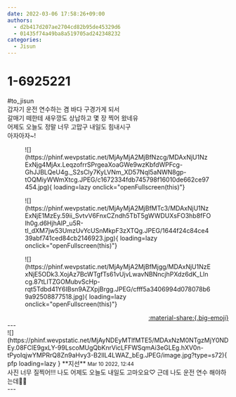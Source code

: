 ```yaml
---
date: 2022-03-06 17:58:26+09:00
authors:
  - d2b417d207ae2704cd82b95de45329d6
  - 01435f74a49ba8a519705ad242348232
categories:
  - Jisun
---
```


# 1-6925221

<div class="post-container" markdown="1">
<div class="content-container md-sidebar__scrollwrap" markdown="1">

\#to_jisun<br>갑자기 운전 연수하는 겸 바다 구경가게 되서 <br>갈매기 떼한테 새우깡도 상납하고 몇 장 찍어 왔네유<br>어제도 오늘도 정말 너무 고맙구 내일도 힘내시구 <br>아자아자~!
<figure markdown="1">
![](https://phinf.wevpstatic.net/MjAyMjA2MjBfNzcg/MDAxNjU1NzExNjg4MjAx.LeqzofrrSPrgeaXoaGWe9wzKbfdWPFcg-GhJJBLQeU4g._S2sCly7KyLVNm_XD57NqI5aNWN8gp-tOQMiyWWmXtcg.JPEG/c1672334fdb745798f16010de662ce97454.jpg){ loading=lazy onclick="openFullscreen(this)"}
</figure>

<figure markdown="1">
![](https://phinf.wevpstatic.net/MjAyMjA2MjBfMTc3/MDAxNjU1NzExNjE1MzEy.59ii_SvtvV6FnxCZndh5TbT5gWWDUXsFO3hb8fFOlh0g.d6HjhAlP_u5R-tI_dXM7jw53UmzUvYcUSnMkpF3zXTQg.JPEG/1644f24c84ce439abf741ced84cb2146923.jpg){ loading=lazy onclick="openFullscreen(this)"}
</figure>

<figure markdown="1">
![](https://phinf.wevpstatic.net/MjAyMjA2MjBfMjgg/MDAxNjU1NzExNjE5ODk3.XojAz7BcWTgfTs61vUjvLwavNBNncjhPXdz6dK_Llncg.87tLITZGOMubvScHp-rqt5Tdbd41Y6IBsn9AZXpjBrgg.JPEG/cfff5a3406994d078078b69a92508877518.jpg){ loading=lazy onclick="openFullscreen(this)"}
</figure>


</div>
</div>

<div style="text-align: right;" markdown="1">
<a href="https://weverse.io/fromis9/fanpost/1-6925221" style="text-align: right;">:material-share:{.big-emoji}</a>
</div>
---

<div class="comments-container md-sidebar__scrollwrap" markdown="1">
<div class="comment" markdown="1">
<div class='id-container' markdown="1">
![](https://phinf.wevpstatic.net/MjAyNDEyMTlfMTE5/MDAxNzM0NTgzMjY0NDEy.08FClE9gxLY-99LscoMUgQbKnrVicLFFWSqmAi3eGLEg.hXV0n-tPyoIqjwYMPRrQ8Zn9aHvy3-B2llL4LWAZ_bEg.JPEG/image.jpg?type=s72){ pfp loading=lazy }
**<span class="artist">지선</span>** <small>Mar 10 2022, 12:44</small><br>
</div>
<div class='comment-body' markdown="1">
사진 너무 질찍어!!! 나도 어제도 오늘도 내일도 고마오요♡ 근데 나도 운전 연수 해야하는데🤔🤔
</div>
</div>
</div>
---
